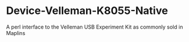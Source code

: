 Device-Velleman-K8055-Native
============================

A perl interface to the Velleman USB Experiment Kit as commonly sold in Maplins

